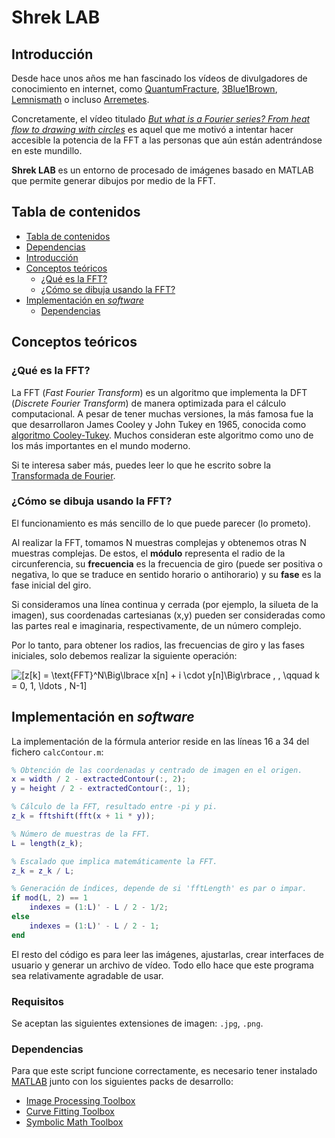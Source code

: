 # Shrek LAB

## Introducción

Desde hace unos años me han fascinado los vídeos de divulgadores de conocimiento en internet, como [QuantumFracture](https://www.youtube.com/user/QuantumFracture), [3Blue1Brown](https://www.youtube.com/c/3blue1brown), [Lemnismath](https://www.youtube.com/channel/UC-ihtKdODqNE7iPISJD3DnA) o incluso [Arremetes](https://www.youtube.com/channel/UCIw1j0fGzLJoOWpIbXihLKw).

Concretamente, el vídeo titulado [_But what is a Fourier series? From heat flow to drawing with circles_](https://www.youtube.com/watch?v=r6sGWTCMz2k&t=372s) es aquel que me motivó a intentar hacer accesible la potencia de la FFT a las personas que aún están adentrándose en este mundillo.

**Shrek LAB** es un entorno de procesado de imágenes basado en MATLAB que permite generar dibujos por medio de la FFT.

## Tabla de contenidos

- [Tabla de contenidos](#tabla-de-contenidos)
- [Dependencias](#dependencias)
- [Introducción](#introducción)
- [Conceptos teóricos](#conceptos-teóricos)
  - [¿Qué es la FFT?](#¿qué-es-la-fft)
  - [¿Cómo se dibuja usando la FFT?](#¿cómo-se-dibuja-usando-la-fft)
- [Implementación en _software_](#implementación-en-software)
  - [Dependencias](#dependencias)

## Conceptos teóricos

### ¿Qué es la FFT?

La FFT (_Fast Fourier Transform_) es un algoritmo que implementa la DFT (_Discrete Fourier Transform_) de manera optimizada para el cálculo computacional. A pesar de tener muchas versiones, la más famosa fue la que desarrollaron James Cooley y John Tukey en 1965, conocida como [algoritmo Cooley-Tukey](https://en.wikipedia.org/wiki/Cooley%E2%80%93Tukey_FFT_algorithm). Muchos consideran este algoritmo como uno de los más importantes en el mundo moderno.

Si te interesa saber más, puedes leer lo que he escrito sobre la [Transformada de Fourier](TransformadaDeFourier.md).

### ¿Cómo se dibuja usando la FFT?

El funcionamiento es más sencillo de lo que puede parecer (lo prometo).

Al realizar la FFT, tomamos N muestras complejas y obtenemos otras N muestras complejas. De estos, el **módulo** representa el radio de la circunferencia, su **frecuencia** es la frecuencia de giro (puede ser positiva o negativa, lo que se traduce en sentido horario o antihorario) y su **fase** es la fase inicial del giro.

Si consideramos una línea continua y cerrada (por ejemplo, la silueta de la imagen), sus coordenadas cartesianas (x,y) pueden ser consideradas como las partes real e imaginaria, respectivamente, de un número complejo.

Por lo tanto, para obtener los radios, las frecuencias de giro y las fases iniciales, solo debemos realizar la siguiente operación:

![[z[k] = \text{FFT}^N\Big\lbrace x[n] + i \cdot y[n]\Big\rbrace , , \qquad k = 0, 1, \ldots , N-1]](formula_01.png)

## Implementación en _software_

La implementación de la fórmula anterior reside en las líneas 16 a 34 del fichero `calcContour.m`:

```matlab
% Obtención de las coordenadas y centrado de imagen en el origen.
x = width / 2 - extractedContour(:, 2);
y = height / 2 - extractedContour(:, 1);

% Cálculo de la FFT, resultado entre -pi y pi.
z_k = fftshift(fft(x + 1i * y));

% Número de muestras de la FFT.
L = length(z_k);

% Escalado que implica matemáticamente la FFT.
z_k = z_k / L;

% Generación de índices, depende de si 'fftLength' es par o impar.
if mod(L, 2) == 1
    indexes = (1:L)' - L / 2 - 1/2;
else
    indexes = (1:L)' - L / 2 - 1;
end
```

El resto del código es para leer las imágenes, ajustarlas, crear interfaces de usuario y generar un archivo de vídeo. Todo ello hace que este programa sea relativamente agradable de usar.

### Requisitos

Se aceptan las siguientes extensiones de imagen: `.jpg`, `.png`.

### Dependencias

Para que este script funcione correctamente, es necesario tener instalado [MATLAB](https://es.mathworks.com/products/matlab.html) junto con los siguientes packs de desarrollo:

- [Image Processing Toolbox](https://www.mathworks.com/products/image.html)
- [Curve Fitting Toolbox](https://es.mathworks.com/products/curvefitting.html)
- [Symbolic Math Toolbox](https://es.mathworks.com/products/symbolic.html)
